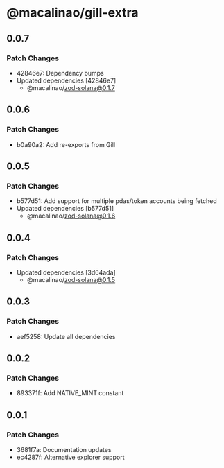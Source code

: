 # @macalinao/gill-extra

## 0.0.7

### Patch Changes

- 42846e7: Dependency bumps
- Updated dependencies [42846e7]
  - @macalinao/zod-solana@0.1.7

## 0.0.6

### Patch Changes

- b0a90a2: Add re-exports from Gill

## 0.0.5

### Patch Changes

- b577d51: Add support for multiple pdas/token accounts being fetched
- Updated dependencies [b577d51]
  - @macalinao/zod-solana@0.1.6

## 0.0.4

### Patch Changes

- Updated dependencies [3d64ada]
  - @macalinao/zod-solana@0.1.5

## 0.0.3

### Patch Changes

- aef5258: Update all dependencies

## 0.0.2

### Patch Changes

- 893371f: Add NATIVE_MINT constant

## 0.0.1

### Patch Changes

- 3681f7a: Documentation updates
- ec4287f: Alternative explorer support
